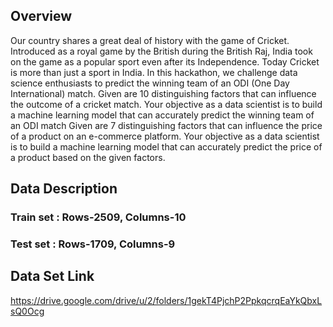 ## Overview
Our country shares a great deal of history with the game of Cricket. Introduced as a royal game by the British during the British Raj, India took on the game as a popular sport even after its Independence. Today Cricket is more than just a sport in India. In this hackathon, we challenge data science enthusiasts to predict the winning team of an ODI (One Day International) match. Given are 10 distinguishing factors that can influence the outcome of a cricket match. Your objective as a data scientist is to build a machine learning model that can accurately predict the winning team of an ODI match Given are 7 distinguishing factors that can influence the price of a product on an e-commerce platform. Your objective as a data scientist is to build a machine learning model that can accurately predict the price of a product based on the given factors.

## Data Description
### Train set : Rows-2509, Columns-10
### Test set : Rows-1709, Columns-9

## Data Set Link

https://drive.google.com/drive/u/2/folders/1gekT4PjchP2PpkqcrqEaYkQbxLsQ0Ocg
